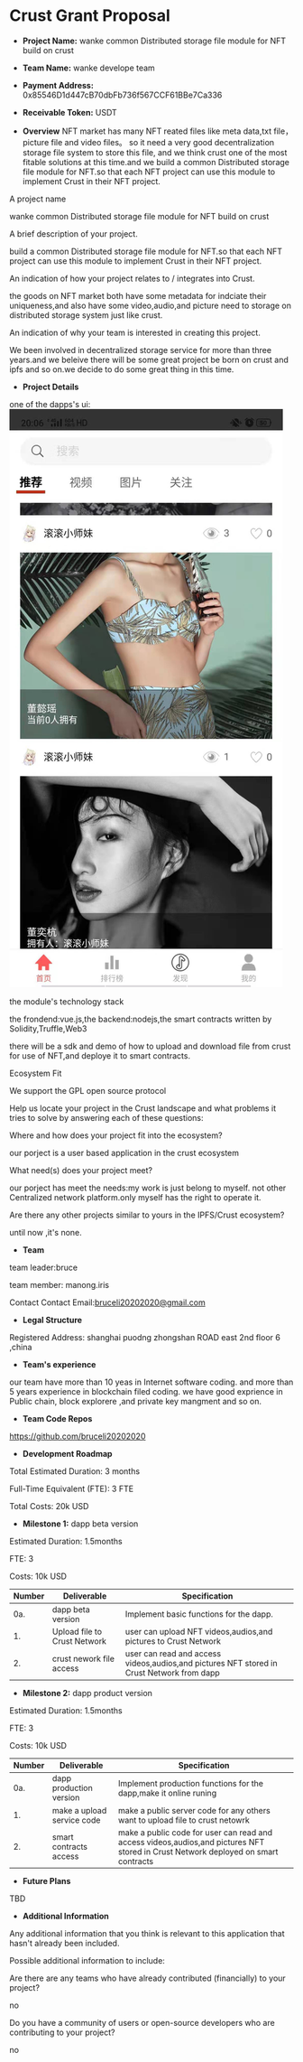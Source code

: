 # Crust Grant Proposal

* **Project Name:** wanke  common Distributed storage file module for NFT build on crust

* **Team Name:**  wanke develope team 

* **Payment Address:** 0x85546D1d447cB70dbFb736f567CCF61BBe7Ca336

* **Receivable Token:** USDT

* **Overview**
NFT market has many NFT reated files like meta data,txt file，picture file and video files。 
so it need a very good decentralization storage file system to store this file, and we think crust one of the most fitable solutions at this time.and we build a common   Distributed storage file module for NFT.so that each NFT project can use this module to implement Crust in their NFT project.


A project name

wanke  common Distributed storage file module for NFT build on crust

A brief description of your project. 

build a common  Distributed storage file module for NFT.so that each NFT project can use this module to implement Crust in their NFT project.

An indication of how your project relates to / integrates into Crust.            

the goods on NFT market  both have some metadata for indciate their uniqueness,and also have some video,audio,and picture need to storage on distributed storage system just like crust.

An indication of why your team is interested in creating this project.           

We been involved in decentralized storage service for more than three years.and we beleive there will be some great project be born on crust and ipfs and so on.we decide to do some great thing in this time.


* **Project Details**

one of the dapps's ui:
![image](https://github.com/bruceli20202020/Crust-Grants-Program/blob/main/1-3.jpg?raw=true)

the module's technology stack

the frondend:vue.js,the backend:nodejs,the smart contracts written by Solidity,Truffle,Web3

there will be a sdk and demo of how to upload and download file from crust for use of NFT,and deploye it to smart contracts.

Ecosystem Fit

We support the GPL open source protocol

Help us locate your project in the Crust landscape and what problems it tries to solve by answering each of these questions:

Where and how does your project fit into the ecosystem? 

our porject is a user based application in the crust ecosystem

What need(s) does your project meet?

our porject has meet the needs:my work is just belong to myself. not  other Centralized network platform.only myself has the right to operate it.

Are there any other projects similar to yours in the IPFS/Crust ecosystem?

until now ,it's none.


* **Team**

team leader:bruce

team member: manong.iris

Contact Contact Email:bruceli20202020@gmail.com


* **Legal Structure**

Registered Address: shanghai puodng zhongshan ROAD east 2nd floor 6 ,china


* **Team's experience**

our team have more than 10 yeas in Internet software coding. and more than 5 years experience in blockchain filed coding. we have good exprience in Public chain, block explorere ,and private key mangment and so on.



* **Team Code Repos**

https://github.com/bruceli20202020


* **Development Roadmap**

Total Estimated Duration: 3 months 

Full-Time Equivalent (FTE): 3 FTE 

Total Costs: 20k USD

* **Milestone 1:**  dapp beta version

Estimated Duration: 1.5months

FTE: 3

Costs: 10k USD

| Number | Deliverable                   | Specification                                                |
| ------ | ------------------------------| ------------------------------------------------------------ |
| 0a.    | dapp beta version             | Implement basic functions for the dapp. |
| 1.     | Upload file to Crust Network	 | user can upload NFT videos,audios,and pictures to Crust Network |
| 2.     | crust nework file access      | user can read and access videos,audios,and pictures NFT stored in Crust Network from dapp |

* **Milestone 2:** dapp product version

Estimated Duration: 1.5months

FTE: 3

Costs: 10k USD

| Number | Deliverable                  | Specification                                                |
| ------ | -----------------------------| ------------------------------------------------------------ |
| 0a.    | dapp production version      | Implement production functions for the dapp,make it online runing |
| 1.     | make a upload service code	| make a public server code for any others want to upload file to crust netowrk |
| 2.     | smart contracts access      | make a public code for  user can read and access videos,audios,and pictures NFT stored in Crust Network  deployed on smart contracts |

* **Future Plans**

TBD


* **Additional Information**

Any additional information that you think is relevant to this application that hasn't already been included.

Possible additional information to include:

Are there are any teams who have already contributed (financially) to your project? 

no

Do you have a community of users or open-source developers who are contributing to your project?

no
